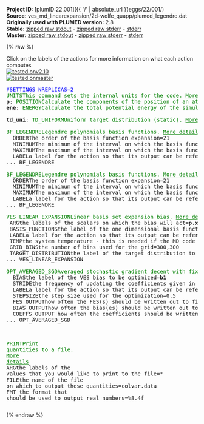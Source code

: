 **Project ID:** [plumID:22.001]({{ '/' | absolute_url }}eggs/22/001/)  
**Source:** ves_md_linearexpansion/2d-wolfe_quapp/plumed_legendre.dat  
**Originally used with PLUMED version:** 2.8  
**Stable:** [zipped raw stdout](plumed_legendre.dat.plumed.stdout.txt.zip) - [zipped raw stderr](plumed_legendre.dat.plumed.stderr.txt.zip) - [stderr](plumed_legendre.dat.plumed.stderr)  
**Master:** [zipped raw stdout](plumed_legendre.dat.plumed_master.stdout.txt.zip) - [zipped raw stderr](plumed_legendre.dat.plumed_master.stderr.txt.zip) - [stderr](plumed_legendre.dat.plumed_master.stderr)  

{% raw %}
<div class="plumedpreheader">
<div class="headerInfo" id="value_details_data/ves_md_linearexpansion/2d-wolfe_quapp/plumed_legendre.dat"> Click on the labels of the actions for more information on what each action computes </div>
<div class="containerBadge">
<div class="headerBadge"><a href="plumed_legendre.dat.plumed.stderr"><img src="https://img.shields.io/badge/v2.10-passing-green.svg" alt="tested onv2.10" /></a></div>
<div class="headerBadge"><a href="plumed_legendre.dat.plumed_master.stderr"><img src="https://img.shields.io/badge/master-passing-green.svg" alt="tested onmaster" /></a></div>
</div>
</div>
<pre class="plumedlisting">
<span style="color:blue" class="comment">#SETTINGS NREPLICAS=2</span>
<span class="plumedtooltip" style="color:green">UNITS<span class="right">This command sets the internal units for the code. <a href="https://www.plumed.org/doc-master/user-doc/html/UNITS" style="color:green">More details</a><i></i></span></span> <span class="plumedtooltip">NATURAL<span class="right"> use natural units<i></i></span></span>
<span style="display:none;" id="data/ves_md_linearexpansion/2d-wolfe_quapp/plumed_legendre.dat">The UNITS action with label <b></b> calculates something</span><b name="data/ves_md_linearexpansion/2d-wolfe_quapp/plumed_legendre.datp" onclick='showPath("data/ves_md_linearexpansion/2d-wolfe_quapp/plumed_legendre.dat","data/ves_md_linearexpansion/2d-wolfe_quapp/plumed_legendre.datp","data/ves_md_linearexpansion/2d-wolfe_quapp/plumed_legendre.datp","brown")'>p</b>: <span class="plumedtooltip" style="color:green">POSITION<span class="right">Calculate the components of the position of an atom or atoms. <a href="https://www.plumed.org/doc-master/user-doc/html/POSITION" style="color:green">More details</a><i></i></span></span> <span class="plumedtooltip">ATOM<span class="right">the atom number<i></i></span></span>=1
<span style="display:none;" id="data/ves_md_linearexpansion/2d-wolfe_quapp/plumed_legendre.datp">The POSITION action with label <b>p</b> calculates the following quantities:<table  align="center" frame="void" width="95%" cellpadding="5%"><tr><td width="5%"><b> Quantity </b>  </td><td><b> Description </b> </td></tr><tr><td width="5%">p.x</td><td>the x-component of the atom position</td></tr><tr><td width="5%">p.y</td><td>the y-component of the atom position</td></tr><tr><td width="5%">p.z</td><td>the z-component of the atom position</td></tr></table></span><b name="data/ves_md_linearexpansion/2d-wolfe_quapp/plumed_legendre.datene" onclick='showPath("data/ves_md_linearexpansion/2d-wolfe_quapp/plumed_legendre.dat","data/ves_md_linearexpansion/2d-wolfe_quapp/plumed_legendre.datene","data/ves_md_linearexpansion/2d-wolfe_quapp/plumed_legendre.datene","brown")'>ene</b>: <span class="plumedtooltip" style="color:green">ENERGY<span class="right">Calculate the total potential energy of the simulation box. <a href="https://www.plumed.org/doc-master/user-doc/html/ENERGY" style="color:green">More details</a><i></i></span></span>
<br/><span style="display:none;" id="data/ves_md_linearexpansion/2d-wolfe_quapp/plumed_legendre.datene">The ENERGY action with label <b>ene</b> calculates something</span><b name="data/ves_md_linearexpansion/2d-wolfe_quapp/plumed_legendre.dattd_uni" onclick='showPath("data/ves_md_linearexpansion/2d-wolfe_quapp/plumed_legendre.dat","data/ves_md_linearexpansion/2d-wolfe_quapp/plumed_legendre.dattd_uni","data/ves_md_linearexpansion/2d-wolfe_quapp/plumed_legendre.dattd_uni","brown")'>td_uni</b>: <span class="plumedtooltip" style="color:green">TD_UNIFORM<span class="right">Uniform target distribution (static). <a href="https://www.plumed.org/doc-master/user-doc/html/TD_UNIFORM" style="color:green">More details</a><i></i></span></span>
<br/><span style="display:none;" id="data/ves_md_linearexpansion/2d-wolfe_quapp/plumed_legendre.dattd_uni">The TD_UNIFORM action with label <b>td_uni</b> calculates something</span><span class="plumedtooltip" style="color:green">BF_LEGENDRE<span class="right">Legendre polynomials basis functions. <a href="https://www.plumed.org/doc-master/user-doc/html/BF_LEGENDRE" style="color:green">More details</a><i></i></span></span> ...
  <span class="plumedtooltip">ORDER<span class="right">The order of the basis function expansion<i></i></span></span>=21
  <span class="plumedtooltip">MINIMUM<span class="right">The minimum of the interval on which the basis functions are defined<i></i></span></span>=-3
  <span class="plumedtooltip">MAXIMUM<span class="right">The maximum of the interval on which the basis functions are defined<i></i></span></span>=+3
  <span class="plumedtooltip">LABEL<span class="right">a label for the action so that its output can be referenced in the input to other actions<i></i></span></span>=<b name="data/ves_md_linearexpansion/2d-wolfe_quapp/plumed_legendre.datbf1" onclick='showPath("data/ves_md_linearexpansion/2d-wolfe_quapp/plumed_legendre.dat","data/ves_md_linearexpansion/2d-wolfe_quapp/plumed_legendre.datbf1","data/ves_md_linearexpansion/2d-wolfe_quapp/plumed_legendre.datbf1","brown")'>bf1</b>
... BF_LEGENDRE
<br/><span style="display:none;" id="data/ves_md_linearexpansion/2d-wolfe_quapp/plumed_legendre.datbf1">The BF_LEGENDRE action with label <b>bf1</b> calculates something</span><span class="plumedtooltip" style="color:green">BF_LEGENDRE<span class="right">Legendre polynomials basis functions. <a href="https://www.plumed.org/doc-master/user-doc/html/BF_LEGENDRE" style="color:green">More details</a><i></i></span></span> ...
  <span class="plumedtooltip">ORDER<span class="right">The order of the basis function expansion<i></i></span></span>=21
  <span class="plumedtooltip">MINIMUM<span class="right">The minimum of the interval on which the basis functions are defined<i></i></span></span>=-3
  <span class="plumedtooltip">MAXIMUM<span class="right">The maximum of the interval on which the basis functions are defined<i></i></span></span>=+3
  <span class="plumedtooltip">LABEL<span class="right">a label for the action so that its output can be referenced in the input to other actions<i></i></span></span>=<b name="data/ves_md_linearexpansion/2d-wolfe_quapp/plumed_legendre.datbf2" onclick='showPath("data/ves_md_linearexpansion/2d-wolfe_quapp/plumed_legendre.dat","data/ves_md_linearexpansion/2d-wolfe_quapp/plumed_legendre.datbf2","data/ves_md_linearexpansion/2d-wolfe_quapp/plumed_legendre.datbf2","brown")'>bf2</b>
... BF_LEGENDRE
<br/><span style="display:none;" id="data/ves_md_linearexpansion/2d-wolfe_quapp/plumed_legendre.datbf2">The BF_LEGENDRE action with label <b>bf2</b> calculates something</span><span class="plumedtooltip" style="color:green">VES_LINEAR_EXPANSION<span class="right">Linear basis set expansion bias. <a href="https://www.plumed.org/doc-master/user-doc/html/VES_LINEAR_EXPANSION" style="color:green">More details</a><i></i></span></span> ...
 <span class="plumedtooltip">ARG<span class="right">the labels of the scalars on which the bias will act<i></i></span></span>=<b name="data/ves_md_linearexpansion/2d-wolfe_quapp/plumed_legendre.datp">p.x</b>,<b name="data/ves_md_linearexpansion/2d-wolfe_quapp/plumed_legendre.datp">p.y</b>
 <span class="plumedtooltip">BASIS_FUNCTIONS<span class="right">the label of the one dimensional basis functions that should be used<i></i></span></span>=<b name="data/ves_md_linearexpansion/2d-wolfe_quapp/plumed_legendre.datbf1">bf1</b>,<b name="data/ves_md_linearexpansion/2d-wolfe_quapp/plumed_legendre.datbf2">bf2</b>
 <span class="plumedtooltip">LABEL<span class="right">a label for the action so that its output can be referenced in the input to other actions<i></i></span></span>=<b name="data/ves_md_linearexpansion/2d-wolfe_quapp/plumed_legendre.datb1" onclick='showPath("data/ves_md_linearexpansion/2d-wolfe_quapp/plumed_legendre.dat","data/ves_md_linearexpansion/2d-wolfe_quapp/plumed_legendre.datb1","data/ves_md_linearexpansion/2d-wolfe_quapp/plumed_legendre.datb1","brown")'>b1</b>
 <span class="plumedtooltip">TEMP<span class="right">the system temperature - this is needed if the MD code does not pass the temperature to PLUMED<i></i></span></span>=1
 <span class="plumedtooltip">GRID_BINS<span class="right">the number of bins used for the grid<i></i></span></span>=300,300
 <span class="plumedtooltip">TARGET_DISTRIBUTION<span class="right">the label of the target distribution to be used<i></i></span></span>=<b name="data/ves_md_linearexpansion/2d-wolfe_quapp/plumed_legendre.dattd_uni">td_uni</b>
... VES_LINEAR_EXPANSION
<br/><span style="display:none;" id="data/ves_md_linearexpansion/2d-wolfe_quapp/plumed_legendre.datb1">The VES_LINEAR_EXPANSION action with label <b>b1</b> calculates the following quantities:<table  align="center" frame="void" width="95%" cellpadding="5%"><tr><td width="5%"><b> Quantity </b>  </td><td><b> Description </b> </td></tr><tr><td width="5%">b1.bias</td><td>the instantaneous value of the bias potential</td></tr><tr><td width="5%">b1.force2</td><td>the instantaneous value of the squared force due to this bias potential</td></tr></table></span><span class="plumedtooltip" style="color:green">OPT_AVERAGED_SGD<span class="right">Averaged stochastic gradient decent with fixed step size. <a href="https://www.plumed.org/doc-master/user-doc/html/OPT_AVERAGED_SGD" style="color:green">More details</a><i></i></span></span> ...
  <span class="plumedtooltip">BIAS<span class="right">the label of the VES bias to be optimized<i></i></span></span>=<b name="data/ves_md_linearexpansion/2d-wolfe_quapp/plumed_legendre.datb1">b1</b>
  <span class="plumedtooltip">STRIDE<span class="right">the frequency of updating the coefficients given in the number of MD steps<i></i></span></span>=500
  <span class="plumedtooltip">LABEL<span class="right">a label for the action so that its output can be referenced in the input to other actions<i></i></span></span>=<b name="data/ves_md_linearexpansion/2d-wolfe_quapp/plumed_legendre.dato1" onclick='showPath("data/ves_md_linearexpansion/2d-wolfe_quapp/plumed_legendre.dat","data/ves_md_linearexpansion/2d-wolfe_quapp/plumed_legendre.dato1","data/ves_md_linearexpansion/2d-wolfe_quapp/plumed_legendre.dato1","brown")'>o1</b>
  <span class="plumedtooltip">STEPSIZE<span class="right">the step size used for the optimization<i></i></span></span>=0.5
  <span class="plumedtooltip">FES_OUTPUT<span class="right">how often the FES(s) should be written out to file<i></i></span></span>=100
  <span class="plumedtooltip">BIAS_OUTPUT<span class="right">how often the bias(es) should be written out to file<i></i></span></span>=500
  <span class="plumedtooltip">COEFFS_OUTPUT<span class="right"> how often the coefficients should be written to file<i></i></span></span>=10
... OPT_AVERAGED_SGD

<br/><span style="display:none;" id="data/ves_md_linearexpansion/2d-wolfe_quapp/plumed_legendre.dato1">The OPT_AVERAGED_SGD action with label <b>o1</b> calculates the following quantities:<table  align="center" frame="void" width="95%" cellpadding="5%"><tr><td width="5%"><b> Quantity </b>  </td><td><b> Description </b> </td></tr><tr><td width="5%">o1.value</td><td>a scalar</td></tr></table></span><span class="plumedtooltip" style="color:green">PRINT<span class="right">Print quantities to a file. <a href="https://www.plumed.org/doc-master/user-doc/html/PRINT" style="color:green">More details</a><i></i></span></span> <span class="plumedtooltip">ARG<span class="right">the labels of the values that you would like to print to the file<i></i></span></span>=* <span class="plumedtooltip">FILE<span class="right">the name of the file on which to output these quantities<i></i></span></span>=colvar.data <span class="plumedtooltip">FMT<span class="right"> the format that should be used to output real numbers<i></i></span></span>=%8.4f
</pre>
{% endraw %}

